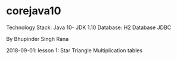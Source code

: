 # corejava10

Technology Stack:
Java 10- JDK 1.10
Database:
    H2 Database
    JDBC


By Bhupinder Singh Rana

2018-09-01:
lesson 1:
Star Triangle
Multiplication tables
